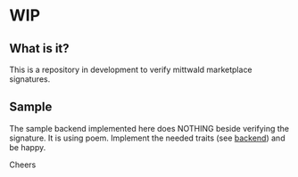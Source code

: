 # WIP

## What is it?

This is a repository in development to verify mittwald marketplace signatures.

## Sample

The sample backend implemented here does NOTHING beside verifying the signature. It is using poem. Implement the needed traits (see [backend](./src/mock_backend/backend_state.rs)) and be happy.

Cheers
